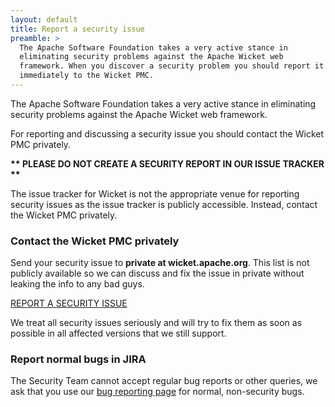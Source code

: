 ```yaml
---
layout: default
title: Report a security issue
preamble: >
  The Apache Software Foundation takes a very active stance in
  eliminating security problems against the Apache Wicket web
  framework. When you discover a security problem you should report it
  immediately to the Wicket PMC.  
---
```


The Apache Software Foundation takes a very active stance in
eliminating security problems against the Apache Wicket web framework.

For reporting and discussing a security issue you should contact the
Wicket PMC privately. 

**\*\* PLEASE DO NOT CREATE A SECURITY REPORT IN OUR ISSUE TRACKER \*\***

The issue tracker for Wicket is not the appropriate venue for reporting
security issues as the issue tracker is publicly accessible. Instead,
contact the Wicket PMC privately.

### Contact the Wicket PMC privately

Send your security issue to **private at wicket.apache.org**. This list
is not publicly available so we can discuss and fix the issue in
private without leaking the info to any bad guys.

<a class="button" href="#" onclick="window.location.href='mailto:private@wicket.apache.org?subject=Security%20issue';return false;" href="mailto:private@wicket.apache.org?subject=Security%20issue">
    <i class="fa fa-shield"></i>
    REPORT A SECURITY ISSUE
</a>

We treat all security issues seriously and will try to fix them as soon
as possible in all affected versions that we still support.

### Report normal bugs in JIRA

The Security Team cannot accept regular bug reports or other queries,
we ask that you use our [bug reporting page]({{site.baseurl}}/help/#reportbug)
for normal, non-security bugs.
